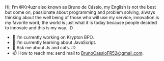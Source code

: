 Hi, I’m @Kr4uzr also known as Bruno de Cássio, my English is not the best but come on, passionate about programming and problem solving, 
always thinking about the well being of those who will use my service, innovation is my favorite word, 
the world is just what it is today because people decided to innovate and this is my way. :D

- 🔭 I’m currently working on Krypton BPO.
- 🌱 I’m currently learning about JavaScript.
- 💬 Ask me about Js and cats. :D
- 📫 How to reach me: send mail to BrunoCassioFR52@gmail.com.

